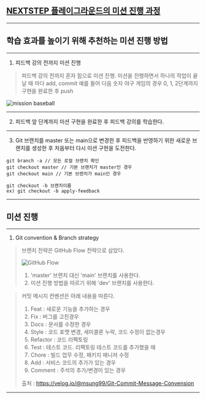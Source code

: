 ## [NEXTSTEP 플레이그라운드의 미션 진행 과정](https://github.com/next-step/nextstep-docs/blob/master/playground/README.md)

---
## 학습 효과를 높이기 위해 추천하는 미션 진행 방법

---
1. 피드백 강의 전까지 미션 진행 
> 피드백 강의 전까지 혼자 힘으로 미션 진행. 미션을 진행하면서 하나의 작업이 끝날 때 마다 add, commit
> 예를 들어 다음 숫자 야구 게임의 경우 0, 1, 2단계까지 구현을 완료한 후 push

![mission baseball](https://raw.githubusercontent.com/next-step/nextstep-docs/master/playground/images/mission_baseball.png)

---
2. 피드백 앞 단계까지 미션 구현을 완료한 후 피드백 강의를 학습한다.

---
3. Git 브랜치를 master 또는 main으로 변경한 후 피드백을 반영하기 위한 새로운 브랜치를 생성한 후 처음부터 다시 미션 구현을 도전한다.

```
git branch -a // 모든 로컬 브랜치 확인
git checkout master // 기본 브랜치가 master인 경우
git checkout main // 기본 브랜치가 main인 경우

git checkout -b 브랜치이름
ex) git checkout -b apply-feedback
```

---
## 미션 진행

---
1. Git convention & Branch strategy
> 브랜치 전략은 GitHub Flow 전략으로 삼았다.
>  
> ![GitHub Flow](https://velog.velcdn.com/images/gmlstjq123/post/04588f97-e776-4829-a519-58f7c93b6c4a/image.png)
> 
> 1. 'master' 브랜치 대신 'main' 브랜치를 사용한다.
> 2. 미션 진행 방법을 따르기 위해 'dev' 브랜치를 사용한다.
 
> 커밋 메시지 컨벤션은 아래 내용을 따른다.
> 1. Feat : 새로운 기능을 추가하는 경우 
> 2. Fix : 버그를 고친경우 
> 3. Docs : 문서를 수정한 경우 
> 4. Style : 코드 포맷 변경, 세미콜론 누락, 코드 수정이 없는경우 
> 5. Refactor : 코드 리펙토링 
> 6. Test : 테스트 코드. 리펙토링 테스트 코드를 추가했을 때 
> 7. Chore : 빌드 업무 수정, 패키지 매니저 수정
> 8. Add : 서비스 코드의 추가가 있는 경우
> 9. Comment : 주석의 추가/변경이 있는 경우
> 
> 출처 : https://velog.io/@msung99/Git-Commit-Message-Convension
---